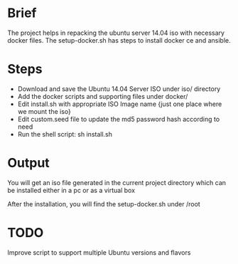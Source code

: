 # Brief
The project helps in repacking the ubuntu server 14.04 iso with necessary docker files. The setup-docker.sh has steps to install docker ce and ansible.

# Steps
* Download and save the Ubuntu 14.04 Server ISO under iso/ directory
* Add the docker scripts and supporting files under docker/
* Edit install.sh with appropriate ISO Image name {just one place where we mount the iso}
* Edit custom.seed file to update the md5 password hash according to need
* Run the shell script: sh install.sh

# Output
You will get an iso file generated in the current project directory which can be installed either in a pc or as a virtual box

After the installation, you will find the setup-docker.sh under /root

# TODO
Improve script to support multiple Ubuntu versions and flavors

